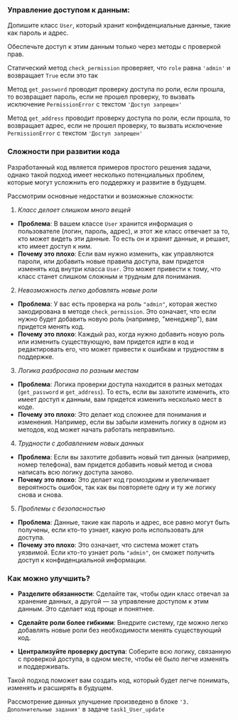 
### Управление доступом к данным:

Допишите класс `User`, который хранит конфиденциальные данные, такие как пароль и адрес. 

Обеспечьте доступ к этим данным только через методы с проверкой прав.

Статический метод `check_permission` проверяет, что `role` равна `'admin'` и возвращает `True` если это так

Метод `get_password` проводит проверку доступа по роли, если прошла, то возвращает пароль, если не прошел проверку, то вызвать исключение `PermissionError` с текстом `'Доступ запрещен'`

Метод `get_address` проводит проверку доступа по роли, если прошла, то возвращает адрес, если не прошел проверку, то вызвать исключение `PermissionError` с текстом `'Доступ запрещен'`

### Сложности при развитии кода

Разработанный код является примеров простого решения задачи, однако такой подход имеет несколько потенциальных проблем, которые могут усложнить его поддержку и развитие в будущем. 

Рассмотрим основные недостатки и возможные сложности:

1. *Класс делает слишком много вещей*
* **Проблема**: В вашем классе `User` хранится информация о пользователе (логин, пароль, адрес), и этот же класс отвечает за то, кто может видеть эти данные. То есть он и хранит данные, и решает, кто имеет доступ к ним.
* **Почему это плохо**: Если вам нужно изменить, как управляются пароли, или добавить новые правила доступа, вам придется изменять код внутри класса `User`. Это может привести к тому, что класс станет слишком сложным и трудным для понимания.

2. *Невозможность легко добавлять новые роли*
* **Проблема**: У вас есть проверка на роль `"admin"`, которая жестко закодирована в методе `check_permission`. Это означает, что если нужно будет добавить новую роль (например, "менеджер"), вам придется менять код.
* **Почему это плохо**: Каждый раз, когда нужно добавить новую роль или изменить существующую, вам придется идти в код и редактировать его, что может привести к ошибкам и трудностям в поддержке.

3. *Логика разбросана по разным местам*
* **Проблема**: Логика проверки доступа находится в разных методах (`get_password` и `get_address`). То есть, если вы захотите изменить, кто имеет доступ к данным, вам придется изменить несколько мест в коде.
* **Почему это плохо**: Это делает код сложнее для понимания и изменения. Например, если вы забыли изменить логику в одном из методов, код может начать работать неправильно.

4. *Трудности с добавлением новых данных*
* **Проблема**: Если вы захотите добавить новый тип данных (например, номер телефона), вам придется добавить новый метод и снова написать всю логику доступа заново.
* **Почему это плохо**: Это делает код громоздким и увеличивает вероятность ошибок, так как вы повторяете одну и ту же логику снова и снова.

5. *Проблемы с безопасностью*
* **Проблема**: Данные, такие как пароль и адрес, все равно могут быть получены, если кто-то узнает, какую роль использовать для доступа.
* **Почему это плохо**: Это означает, что система может стать уязвимой. Если кто-то узнает роль `"admin"`, он сможет получить доступ к конфиденциальной информации.


### Как можно улучшить?

* **Разделите обязанности**: Сделайте так, чтобы один класс отвечал за хранение данных, а другой — за управление доступом к этим данным. Это сделает код проще и понятнее.

* **Сделайте роли более гибкими**: Внедрите систему, где можно легко добавлять новые роли без необходимости менять существующий код.

* **Централизуйте проверку доступа**: Соберите всю логику, связанную с проверкой доступа, в одном месте, чтобы её было легче изменять и поддерживать.

Такой подход поможет вам создать код, который будет легче понимать, изменять и расширять в будущем.

Рассмотрение данных улучшение произведено в блоке `'3. Дополнительные задания'` в задаче `task1_User_update` 